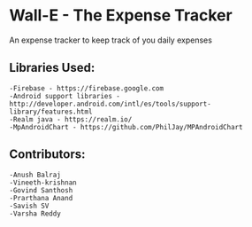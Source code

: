 # Wall-E - The Expense Tracker
An expense tracker to keep track of you daily expenses

## Libraries Used:
    -Firebase - https://firebase.google.com
    -Android support libraries - http://developer.android.com/intl/es/tools/support-library/features.html
    -Realm java - https://realm.io/
    -MpAndroidChart - https://github.com/PhilJay/MPAndroidChart
    
 ## Contributors:
    -Anush Balraj
    -Vineeth-krishnan
    -Govind Santhosh
    -Prarthana Anand
    -Savish SV
    -Varsha Reddy
